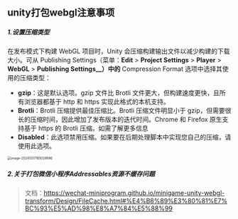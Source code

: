 ## unity打包webgl注意事项

##### 1.设置压缩类型

在发布模式下构建 WebGL 项目时，Unity 会压缩构建输出文件以减少构建的下载大小。可从 Publishing Settings（菜单：__Edit__ > **Project Settings** > **Player** > **WebGL** > **Publishing Settings__）中的** Compression Format 选项中选择其使用的压缩类型：

- __gzip__：这是默认选项。gzip 文件比 Brotli 文件更大，但构建速度更快，且所有浏览器都基于 http 和 https 实现此格式的本机支持。
- __Brotli__：Brotli 压缩提供最佳压缩比。Brotli 压缩文件明显小于 gzip，但需要很长的压缩时间，因此增加了发布版本的迭代时间。Chrome 和 Firefox 原生支持基于 https 的 Brotli 压缩。如需了解更多信息
- __Disabled__：此选项禁用压缩。如果要在后期处理脚本中实现您自己的压缩，请使用此选项。

<img src="../../assets/image-20241207165028686.png" alt="image-20241207165028686" style="zoom:50%;" />



##### 2.关于打包微信小程序Addressables资源不缓存问题

> 文档：https://wechat-miniprogram.github.io/minigame-unity-webgl-transform/Design/FileCache.html#%E4%B8%89%E3%80%81%E7%BC%93%E5%AD%98%E8%A7%84%E5%88%99